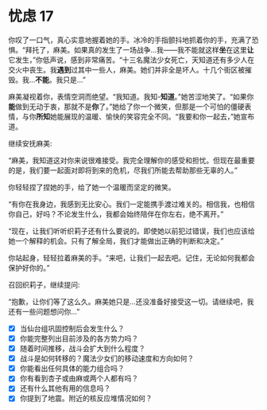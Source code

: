 # 忧虑 17

你叹了一口气，真心实意地握着她的手。冰冷的手指颤抖地抓着你的手，充满了恐惧。“拜托了，麻美。如果真的发生了一场战争...我——我不能就这样**坐**在这里**让**它发生，”你低声说，感到非常痛苦。“十三名魔法少女死亡，天知道还有多少人在交火中丧生。我**遇到**过其中一些人，麻美。她们并非全是坏人。十几个街区被摧毁。我...**不能**。我只是...”

麻美凝视着你，表情空洞而绝望。“我知道。我知-**知道**。”她苦涩地笑了。“如果你**能**做到无动于衷，那就不是**你**了。”她给了你一个微笑，但那是一个可怕的僵硬表情，与你**所知**她能展现的温暖、愉快的笑容完全不同。“我要和你一起去，”她宣布道。

继续安抚麻美:

“麻美，我知道这对你来说很难接受。我完全理解你的感受和担忧。但现在最重要的是，我们要一起面对即将到来的危机，尽我们所能去帮助那些无辜的人。”

你轻轻捏了捏她的手，给了她一个温暖而坚定的微笑。

“有你在我身边，我感到无比安心。我们一定能携手渡过难关的。相信我，也相信你自己，好吗？不论发生什么，我都会始终陪伴在你左右，绝不离开。”

“现在，让我们听听织莉子还有什么要说的。即使她以前犯过错误，我们也应该给她一个解释的机会。只有了解全局，我们才能做出正确的判断和决定。”

你站起身，轻轻拉着麻美的手。“来吧，让我们一起去吧。记住，无论如何我都会保护好你的。”

召回织莉子，继续提问:

“抱歉，让你们等了这么久。麻美她只是...还没准备好接受这一切。请继续吧，我还有一些问题想问你...”

- [x] 当仙台组巩固控制后会发生什么？
- [x] 你能完整列出目前涉及的各方势力吗？
- [x] 随着时间推移，战斗会扩大到什么程度？
- [x] 战斗是如何转移的？魔法少女们的移动速度和方向如何？
- [x] 你能看出任何具体的能力组合吗？
- [x] 你有看到杏子或由麻或两个人都有吗？
- [x] 还有什么其他有用的信息吗？
- [x] 你提到了地震。附近的核反应堆情况如何？
